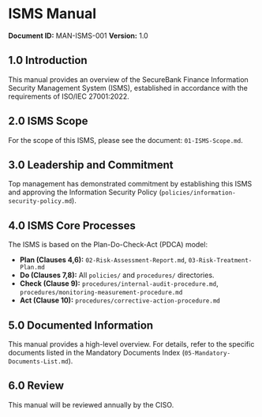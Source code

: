 # ISMS Manual

**Document ID:** MAN-ISMS-001
**Version:** 1.0

## 1.0 Introduction
This manual provides an overview of the SecureBank Finance Information Security Management System (ISMS), established in accordance with the requirements of ISO/IEC 27001:2022.

## 2.0 ISMS Scope
For the scope of this ISMS, please see the document: `01-ISMS-Scope.md`.

## 3.0 Leadership and Commitment
Top management has demonstrated commitment by establishing this ISMS and approving the Information Security Policy (`policies/information-security-policy.md`).

## 4.0 ISMS Core Processes
The ISMS is based on the Plan-Do-Check-Act (PDCA) model:
*   **Plan (Clauses 4,6):** `02-Risk-Assessment-Report.md`, `03-Risk-Treatment-Plan.md`
*   **Do (Clauses 7,8):** All `policies/` and `procedures/` directories.
*   **Check (Clause 9):** `procedures/internal-audit-procedure.md`, `procedures/monitoring-measurement-procedure.md`
*   **Act (Clause 10):** `procedures/corrective-action-procedure.md`

## 5.0 Documented Information
This manual provides a high-level overview. For details, refer to the specific documents listed in the Mandatory Documents Index (`05-Mandatory-Documents-List.md`).

## 6.0 Review
This manual will be reviewed annually by the CISO.